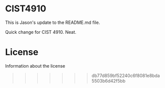 # CIST4910

This is Jason's update to the README.md file.

Quick change for CIST 4910. Neat.
 
# License 
Information about the license
>>>>>>> db77d859bf52240c6f8081e8bda5503b6d42f5bb
